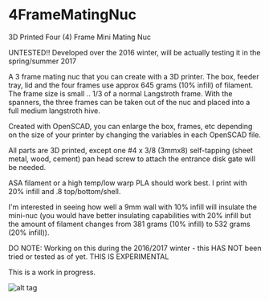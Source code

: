 # 4FrameMatingNuc
3D Printed Four (4) Frame Mini Mating Nuc

UNTESTED!! Developed over the 2016 winter, will be actually testing it in the spring/summer 2017

A 3 frame mating nuc that you can create with a 3D printer. The box, feeder tray, lid and the four frames use approx 645 grams (10% infill)
of filament. The frame size is small .. 1/3 of a normal Langstroth frame. With the spanners, the three frames can be taken out of the nuc and placed into a full medium langstroth hive. 

Created with OpenSCAD, you can enlarge the box, frames, etc depending on the size of your printer by changing the variables in each OpenSCAD file.

All parts are 3D printed, except one #4 x 3/8 (3mmx8) self-tapping (sheet metal, wood, cement) pan head screw to attach the entrance disk gate will be needed.

ASA filament or a high temp/low warp PLA should work best. I print with 20% infill and .8 top/bottom/shell.

I'm interested in seeing how well a 9mm wall with 10% infill will insulate the mini-nuc (you would have better insulating capabilities with 20% infill but the amount of filament changes from 381 grams (10% infill) to 532 grams (20% infill)).

DO NOTE: Working on this during the 2016/2017 winter - this HAS NOT been tried or tested as of yet. THIS IS EXPERIMENTAL

This is a work in progress.

![alt tag](https://github.com/shadylanebees/3FrameMatingNuc/blob/master/blowout.png?raw=true)

